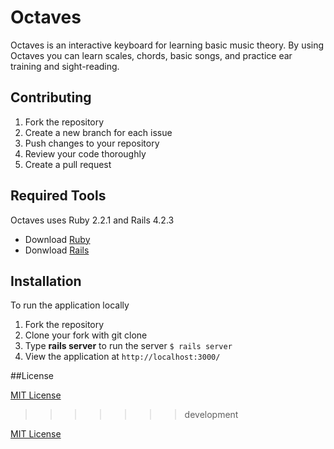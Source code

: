 # Octaves

Octaves is an interactive keyboard for learning basic music theory. By using Octaves you can learn scales, chords, basic songs, and practice ear training and sight-reading.

## Contributing

1.	Fork the repository
2.	Create a new branch for each issue 
3.	Push changes to your repository
4.	Review your code thoroughly
5.	Create a pull request


## Required Tools
Octaves uses Ruby 2.2.1 and Rails 4.2.3

* Download [Ruby](https://www.ruby-lang.org/en/downloads/)
* Donwload [Rails](http://rubyonrails.org/download/)

## Installation 
To run the application locally

1. Fork the repository 
2. Clone your fork with git clone
3. Type **rails server** to run the server 
``` $ rails server ```
4. View the application at `http://localhost:3000/`

##License 

[MIT License](https://opensource.org/licenses/MIT)

>>>>>>> development

[MIT License](https://opensource.org/licenses/MIT)